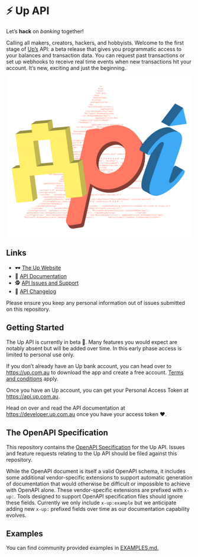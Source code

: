 # ⚡️ Up API

Let’s **hack** on _banking_ together!

Calling all makers, creators, hackers, and hobbyists.
Welcome to the first stage of [Up’s](https://up.com.au) API: a beta release
that gives you programmatic access to your balances and transaction data. You
can request past transactions or set up webhooks to receive real time events
when new transactions hit your account. It’s new, exciting and just the
beginning.

<div align="center">
  <img alt="Up API" src="./assets/up-api.jpg" />
</div>

## Links

* 🕶 [The Up Website](https://up.com.au)
* 📖 [API Documentation](https://developer.up.com.au)
* 🕵️ [API Issues and Support](https://github.com/up-banking/api/issues)
* 🚀 [API Changelog](https://github.com/up-banking/api/issues/31)

Please ensure you keep any personal information out of issues submitted on this
repository.

## Getting Started

The Up API is currently in beta 🔧. Many features you would expect are notably
absent but will be added over time. In this early phase access is limited to
personal use only.

If you don’t already have an Up bank account, you can head over to
https://up.com.au to download the app and create a free account.
[Terms and conditions](https://up.com.au/terms) apply.

Once you have an Up account, you can get your Personal Access Token at
https://api.up.com.au.

Head on over and read the API documentation at https://developer.up.com.au once
you have your access token ❤️.

## The OpenAPI Specification

This repository contains the
[OpenAPI Specification](https://swagger.io/specification/) for the Up API.
Issues and feature requests relating to the Up API should be filed against this
repository.

While the OpenAPI document is itself a valid OpenAPI schema, it includes some
additional vendor-specific extensions to support automatic generation of
documentation that would otherwise be difficult or impossible to achieve with
OpenAPI alone. These vendor-specific extensions are prefixed with `x-up:`.
Tools designed to support OpenAPI specification files should ignore these
fields. Currently we only include `x-up:example` but we anticipate adding new
`x-up:` prefixed fields over time as our documentation capability evolves.

## Examples

You can find community provided examples in [EXAMPLES.md.](EXAMPLES.md)